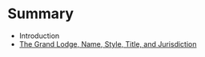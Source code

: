 # Summary

* Introduction
* [The Grand Lodge, Name, Style, Title, and Jurisdiction](chapters/ch1.md)

